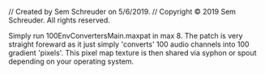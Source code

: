
//  Created by Sem Schreuder on 5/6/2019.
//  Copyright © 2019 Sem Schreuder. All rights reserved.



Simply run 100EnvConvertersMain.maxpat in max 8. The patch is very straight foreward as it just simply 'converts' 100 audio channels into 100 gradient 'pixels'. This pixel map texture is then shared via syphon or spout depending on your operating system. 



